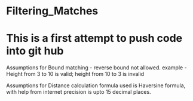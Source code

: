 # Filtering_Matches
# This is a first attempt to push code into  git hub

Assumptions for Bound matching - reverse bound not allowed.
			example - Height from 3 to 10 is valid; height from 10 to 3 is invalid
			
Assumptions for Distance calculation
			formula  used is Haversine formula, with help from internet
			precision is upto 15 decimal places.